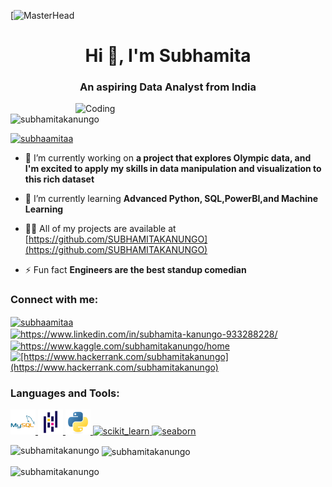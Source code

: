 [![MasterHead](https://www.kewmann.com/user/images/g5_helium/g5_helium/above/KewMann-Gif---Map-Macy-1.gif)
<h1 align="center">Hi 👋, I'm Subhamita</h1>
<h3 align="center">An aspiring Data Analyst from India</h3>
<img align="right" alt="Coding" width="400" src="https://mir-s3-cdn-cf.behance.net/project_modules/disp/601014116770475.6068beff4640a.gif">


<p align="left"> <img src="https://komarev.com/ghpvc/?username=subhamitakanungo&label=Profile%20views&color=0e75b6&style=flat" alt="subhamitakanungo" /> </p>

<p align="left"> <a href="https://twitter.com/subhaamitaa" target="blank"><img src="https://img.shields.io/twitter/follow/subhaamitaa?logo=twitter&style=for-the-badge" alt="subhaamitaa" /></a> </p>

- 🔭 I’m currently working on **a project that explores Olympic data, and I'm excited to apply my skills in data manipulation and visualization to this rich dataset** 

- 🌱 I’m currently learning **Advanced Python, SQL,PowerBI,and Machine Learning**

- 👨‍💻 All of my projects are available at [https://github.com/SUBHAMITAKANUNGO](https://github.com/SUBHAMITAKANUNGO)

- ⚡ Fun fact **Engineers are the best standup comedian**

<h3 align="left">Connect with me:</h3>
<p align="left">
<a href="https://twitter.com/subhaamitaa" target="blank"><img align="center" src="https://raw.githubusercontent.com/rahuldkjain/github-profile-readme-generator/master/src/images/icons/Social/twitter.svg" alt="subhaamitaa" height="30" width="40" /></a>
<a href="https://linkedin.com/in/https://www.linkedin.com/in/subhamita-kanungo-933288228/" target="blank"><img align="center" src="https://raw.githubusercontent.com/rahuldkjain/github-profile-readme-generator/master/src/images/icons/Social/linked-in-alt.svg" alt="https://www.linkedin.com/in/subhamita-kanungo-933288228/" height="30" width="40" /></a>
<a href="https://kaggle.com/https://www.kaggle.com/subhamitakanungo/home" target="blank"><img align="center" src="https://raw.githubusercontent.com/rahuldkjain/github-profile-readme-generator/master/src/images/icons/Social/kaggle.svg" alt="https://www.kaggle.com/subhamitakanungo/home" height="30" width="40" /></a>
<a href="[https://www.hackerrank.com/https://www.hackerrank.com/subhamitakanungo](https://www.hackerrank.com/subhamitakanungo)" target="blank"><img align="center" src="https://raw.githubusercontent.com/rahuldkjain/github-profile-readme-generator/master/src/images/icons/Social/hackerrank.svg" alt="[https://www.hackerrank.com/subhamitakanungo](https://www.hackerrank.com/subhamitakanungo)" height="30" width="40" /></a>
</p>

<h3 align="left">Languages and Tools:</h3>
<p align="left"> <a href="https://www.mysql.com/" target="_blank" rel="noreferrer"> <img src="https://raw.githubusercontent.com/devicons/devicon/master/icons/mysql/mysql-original-wordmark.svg" alt="mysql" width="40" height="40"/> </a> <a href="https://pandas.pydata.org/" target="_blank" rel="noreferrer"> <img src="https://raw.githubusercontent.com/devicons/devicon/2ae2a900d2f041da66e950e4d48052658d850630/icons/pandas/pandas-original.svg" alt="pandas" width="40" height="40"/> </a> <a href="https://www.python.org" target="_blank" rel="noreferrer"> <img src="https://raw.githubusercontent.com/devicons/devicon/master/icons/python/python-original.svg" alt="python" width="40" height="40"/> </a> <a href="https://scikit-learn.org/" target="_blank" rel="noreferrer"> <img src="https://upload.wikimedia.org/wikipedia/commons/0/05/Scikit_learn_logo_small.svg" alt="scikit_learn" width="40" height="40"/> </a> <a href="https://seaborn.pydata.org/" target="_blank" rel="noreferrer"> <img src="https://seaborn.pydata.org/_images/logo-mark-lightbg.svg" alt="seaborn" width="40" height="40"/> </a> </p>

<p><img align="left" src="https://github-readme-stats.vercel.app/api/top-langs?username=subhamitakanungo&show_icons=true&locale=en&layout=compact" alt="subhamitakanungo" /></p>

<p>&nbsp;<img align="center" src="https://github-readme-stats.vercel.app/api?username=subhamitakanungo&show_icons=true&locale=en" alt="subhamitakanungo" /></p>

<p><img align="center" src="https://github-readme-streak-stats.herokuapp.com/?user=subhamitakanungo&" alt="subhamitakanungo" /></p>

